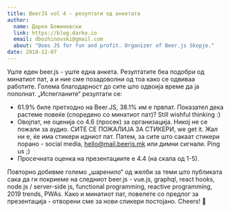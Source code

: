 ```yaml
---
title: BeerJS vol 4 - резултати од анкетата
author: 
  name: Дарко Божиновски
  link: https://blog.darko.io
  email: dbozhinovski@gmail.com
  about: "Does JS for fun and profit. Organizer of Beer.js Skopje."
date: 2018-12-07
---
```


Уште еден beer.js - уште една анкета. Резултатите беа подобри од минатиот пат, а и ние сме позадоволни од тоа како се одвиваа работите. Голема благодарност 
до сите што одвоија време да ја пополнат. „Испегланите“ резултати се:

* 61.9% биле претходно на Beer.JS, 38.1% им е првпат. Показател дека растеме повеќе (споредено со минатиот пат)? Still wishful thinking :)
* Овојпат, не оценија со 4.6 (просек) за организација. Никој не се пожали за аудио. СИТЕ СЕ ПОЖАЛИЈА ЗА СТИКЕРИ, we get it. Жал ни е, ќе има стикери идниот пат. Патем, за сите што сакаат стикери порано - social media, hello@mail.beerjs.mk или димни сигнали. Ping us ;) 
* Просечната оценка на презентациите е 4.4 (на скала од 1-5).

Повторно добивме големо „шаренило“ од желби за теми што публиката сака да ги покриеме на следниот beer.js - vue.js, graphql, react hooks, node.js / server-side js, functional programming, reactive programming, 2019 trends, PWAs. Како и минатиот пат, повелете со предлог за презентација - отворени сме за нови спикери постојано. Cheers! 🍺